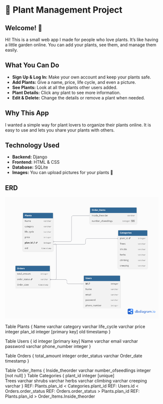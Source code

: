 # 🌱 Plant Management Project

## Welcome! 👋
Hi! This is a small web app I made for people who love plants. It’s like having a little garden online. You can add your plants, see them, and manage them easily.  

## What You Can Do
- **Sign Up & Log In:** Make your own account and keep your plants safe.  
- **Add Plants:** Give a name, price, life cycle, and even a picture.  
- **See Plants:** Look at all the plants other users added.  
- **Plant Details:** Click any plant to see more information.  
- **Edit & Delete:** Change the details or remove a plant when needed.  

## Why This App
I wanted a simple way for plant lovers to organize their plants online. It is easy to use and lets you share your plants with others.  

## Technology Used
- **Backend:** Django  
- **Frontend:** HTML & CSS  
- **Database:** SQLite  
- **Images:** You can upload pictures for your plants 🌿  


## ERD
![alt text](image.png)

Table Plants {
  Name varchar
  category varchar
  life_cycle varchar
  price integer
  plan_id integer [primary key]
  old timestamp
}

Table Users {
  id integer [primary key]
  Name varchar
  email varchar
  password varchar
 phone_number integer
}

Table Orders {
  total_amount integer 
  order_status varchar
  Order_date timestamp
}

Table Order_Items {
  Inside_theorder varchar
  number_ofseedlings integer [not null]
}
Table Categories {
plant_id integer [unique]  
 Trees varchar
  shrubs varchar
  herbs varchar
  climbing varchar
  creeping varchar
}
REF: Plants.plan_id < Categories.plant_id
REF: Users.id < Orders.order_status
REF: Orders.order_status > Plants.plan_id
REF: Plants.plan_id > Order_Items.Inside_theorder


